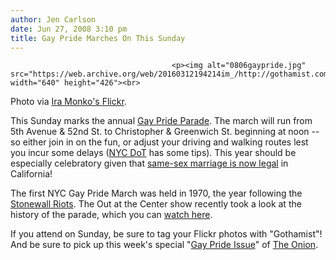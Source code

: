 ```yaml
---
author: Jen Carlson
date: Jun 27, 2008 3:10 pm
title: Gay Pride Marches On This Sunday
---
```


	
										<p><img alt="0806gaypride.jpg" src="https://web.archive.org/web/20160312194214im_/http://gothamist.com/attachments/arts_jen/0806gaypride.jpg" width="640" height="426"><br>
<span class="photo_caption">Photo via <a href="https://web.archive.org/web/20160312194214/http://www.flickr.com/photos/digital3xposure/643586291">Ira Monko&apos;s Flickr</a>.</span></p>

<p>This Sunday marks the annual <a href="https://web.archive.org/web/20160312194214/http://www.nycpride.org/">Gay Pride Parade</a>. The march will run from 5th Avenue &amp; 52nd St. to Christopher &amp; Greenwich St. beginning at noon -- so either join in on the fun, or adjust your driving and walking routes lest you incur some delays (<a href="https://web.archive.org/web/20160312194214/http://www.nyc.gov/html/dot/html/motorist/trafalrt.shtml#heritage">NYC DoT</a> has some tips). This year should be especially celebratory given that <a href="https://web.archive.org/web/20160312194214/http://gothamist.com/2008/06/16/gay_marriage_is_just_hours_away_in.php">same-sex marriage is now legal</a> in California!</p>

<p>The first NYC Gay Pride March was held in 1970, the year following the <a href="https://web.archive.org/web/20160312194214/http://en.wikipedia.org/wiki/Stonewall_riots">Stonewall Riots</a>. The Out at the Center show recently took a look at the history of the parade, which you can <a href="https://web.archive.org/web/20160312194214/http://www.youtube.com/watch?v=dj1AlL43Y0o">watch here</a>. </p>

<p>If you attend on Sunday, be sure to tag your Flickr photos with &quot;Gothamist&quot;! And be sure to pick up this week&apos;s special &quot;<a href="https://web.archive.org/web/20160312194214/http://twitter.com/TheOnion/statuses/841847006">Gay Pride Issue</a>&quot; of <a href="https://web.archive.org/web/20160312194214/http://www.theonion.com/">The Onion</a>. </p>					
										
									
				